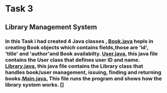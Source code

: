 # Task 3
## Library Management System
### In this Task i had created 4 Java classes , [Book.java](https://github.com/Narayana48/Elevate-Labs/blob/main/Task-3/Book.java) hepls in creating Book objects which contains fields,those are 'id', 'title' and 'author'and Book availabilty. [User.java](https://github.com/Narayana48/Elevate-Labs/blob/main/Task-3/User.java), this java file contains the User class that defines user ID and name. [Library.java](https://github.com/Narayana48/Elevate-Labs/blob/main/Task-3/Library.java), this java file contains the Library class that handles book/user management, issuing, finding and returning books.[Main.java](https://github.com/Narayana48/Elevate-Labs/blob/main/Task-3/Main.java),  This file runs the program and shows how the library system works. []
